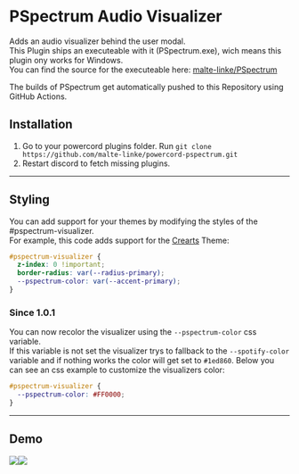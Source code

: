 # PSpectrum Audio Visualizer

Adds an audio visualizer behind the user modal. <br>
This Plugin ships an executeable with it (PSpectrum.exe), wich means this plugin ony works for Windows.<br>
You can find the source for the executeable here: <a href="https://github.com/malte-linke/PSpectrum">malte-linke/PSpectrum</a>

The builds of PSpectrum get automatically pushed to this Repository using GitHub Actions.

## Installation

1. Go to your powercord plugins folder. Run ``git clone https://github.com/malte-linke/powercord-pspectrum.git``
2. Restart discord to fetch missing plugins.

---

## Styling

You can add support for your themes by modifying the styles of the #pspectrum-visualizer.<br>
For example, this code adds support for the <a href="https://github.com/CorellanStoma/CreArts-Discord">Crearts</a> Theme:
```css
#pspectrum-visualizer {
  z-index: 0 !important;
  border-radius: var(--radius-primary);
  --pspectrum-color: var(--accent-primary);
}
```

### Since 1.0.1

You can now recolor the visualizer using the ``--pspectrum-color`` css variable.<br>
If this variable is not set the visualizer trys to fallback to the ``--spotify-color`` variable and if nothing works the color will get set to ``#1ed860``.
Below you can see an css example to customize the visualizers color:
```css
#pspectrum-visualizer {
  --pspectrum-color: #FF0000;
}
```

---

## Demo

<img src="https://i.imgur.com/vbEoXAm.gif"><img src="https://i.imgur.com/jOZhMS2.gif">

